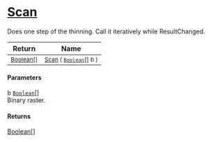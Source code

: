 # [Scan](./HSCPThinningStep-100664210.md)

Does one step of the thinning. Call it iteratively while ResultChanged.

| Return | Name | 
| --- | --- | 
| <sub>[Boolean](https://docs.microsoft.com/en-us/dotnet/api/System.Boolean)[]</sub>| <sub>[Scan](./HSCPThinningStep-100664210.md) ( [`Boolean`](https://docs.microsoft.com/en-us/dotnet/api/System.Boolean)[] b )</sub>| <br>


#### Parameters
 b  [`Boolean`](https://docs.microsoft.com/en-us/dotnet/api/System.Boolean)[]<br>Binary raster.
#### Returns
[Boolean](https://docs.microsoft.com/en-us/dotnet/api/System.Boolean)[]